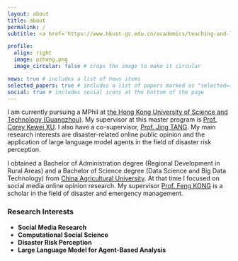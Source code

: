 ```yaml
---
layout: about
title: about
permalink: /
subtitle: <a href='https://www.hkust-gz.edu.cn/academics/teaching-and-learning-innovation/red-bird-mphil-program/'>Red Bird MPhil Student</a>

profile:
  align: right
  image: pzhang.png
  image_circular: false # crops the image to make it circular

news: true # includes a list of news items
selected_papers: true # includes a list of papers marked as "selected={true}"
social: true # includes social icons at the bottom of the page
---
```

I am currently pursuing a MPhil at [the Hong Kong University of Science and Technology (Guangzhou)](https://www.hkust-gz.edu.cn/). My supervisor at this master program is [Prof. Corey Kewei XU](https://facultyprofiles.hkust-gz.edu.cn/faculty-personal-page/XU-Kewei/coreyxu). I also have a co-supervisor, [Prof. Jing TANG](https://facultyprofiles.hkust-gz.edu.cn/faculty-personal-page?id=285). My main research interests are disaster-related online public opinion and the application of large language model agents in the field of disaster risk perception.

I obtained a Bachelor of Administration degree (Regional Development in Rural Areas) and a Bachelor of Science degree (Data Science and Big Data Technology) from [China Agricultural University](https://cau.edu.cn/). At that time I focused on social media online opinion research. My supervisor [Prof. Feng KONG](https://cohd.cau.edu.cn/art/2020/11/27/art_48059_998984.html) is a scholar in the field of disaster and emergency management.

### Research Interests

* **Social Media Research**
* **Computational Social Science**
* **Disaster Risk Perception**
* **Large Language Model for Agent-Based Analysis**
